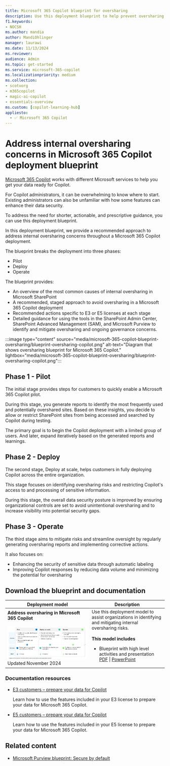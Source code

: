 ```yaml
---
title: Microsoft 365 Copilot blueprint for oversharing
description: Use this deployment blueprint to help prevent oversharing when using Microsoft 365 Copilot.
f1.keywords:
- NOCSH
ms.author: mandia
author: MandiOhlinger
manager: laurawi
ms.date: 11/13/2024
ms.reviewer: 
audience: Admin
ms.topic: get-started
ms.service: microsoft-365-copilot
ms.localizationpriority: medium
ms.collection: 
- scotvorg
- m365copilot
- magic-ai-copilot
- essentials-overview
ms.custom: [copilot-learning-hub]
appliesto:
  - ✅ Microsoft 365 Copilot
---
```


# Address internal oversharing concerns in Microsoft 365 Copilot deployment blueprint

[Microsoft 365 Copilot](microsoft-365-copilot-overview.md) works with different Microsoft services to help you get your data ready for Copilot.

For Copilot administrators, it can be overwhelming to know where to start. Existing administrators can also be unfamiliar with how some features can enhance their data security.

To address the need for shorter, actionable, and prescriptive guidance, you can use this deployment blueprint.

In this deployment blueprint, we provide a recommended approach to address internal oversharing concerns throughout a Microsoft 365 Copilot deployment.

The blueprint breaks the deployment into three phases:

- Pilot
- Deploy
- Operate

The blueprint provides:  

- An overview of the most common causes of internal oversharing in Microsoft SharePoint
- A recommended, staged approach to avoid oversharing in a Microsoft 365 Copilot deployment
- Recommended actions specific to E3 or E5 licenses at each stage
- Detailed guidance for using the tools in the SharePoint Admin Center, SharePoint Advanced Management (SAM), and Microsoft Purview to identify and mitigate oversharing and ongoing governance concerns.

:::image type="content" source="media/microsoft-365-copilot-blueprint-oversharing/blueprint-oversharing-copilot.png" alt-text="Diagram that shows oversharing blueprint for Microsoft 365 Copilot." lightbox="media/microsoft-365-copilot-blueprint-oversharing/blueprint-oversharing-copilot.png":::

## Phase 1 - Pilot

The initial stage provides steps for customers to quickly enable a Microsoft 365 Copilot pilot.

During this stage, you generate reports to identify the most frequently used and potentially overshared sites. Based on these insights, you decide to allow or restrict SharePoint sites from being accessed and searched by Copilot during testing.

The primary goal is to begin the Copilot deployment with a limited group of users. And later, expand iteratively based on the generated reports and learnings.

## Phase 2 - Deploy

The second stage, Deploy at scale, helps customers in fully deploying Copilot across the entire organization.

This stage focuses on identifying oversharing risks and restricting Copilot's access to and processing of sensitive information.

During this stage, the overall data security posture is improved by ensuring organizational controls are set to avoid unintentional oversharing and to increase visibility into potential security gaps.

## Phase 3 - Operate

The third stage aims to mitigate risks and streamline oversight by regularly generating oversharing reports and implementing corrective actions.

It also focuses on:

- Enhancing the security of sensitive data through automatic labeling
- Improving Copilot responses by reducing data volume and minimizing the potential for oversharing

## Download the blueprint and documentation

| Deployment model | Description |
|---|---|
|**Address oversharing in Microsoft 365 Copilot**<br/><br/> [![Address internal oversharing concerns in Microsoft 365 Copilot](media/microsoft-365-copilot-blueprint-oversharing/blueprint-oversharing-copilot-thumbprint.png)](https://aka.ms/Copilot/OversharingBlueprintPDF) <br/> Updated November 2024 | Use this deployment model to assist organizations in identifying and mitigating internal oversharing risks. <br/><br/>**This model includes**<br/><ul><li>Blueprint with high level activities and presentation [PDF](https://aka.ms/Copilot/OversharingBlueprintPDF) \| [PowerPoint](https://aka.ms/Copilot/OversharingBlueprintPPT)</li></ul> |

### Documentation resources

- [E3 customers – prepare your data for Copilot](microsoft-365-copilot-e3-guide.md)

  Learn how to use the features included in your E3 license to prepare your data for Microsoft 365 Copilot.

- [E5 customers – prepare your data for Copilot](microsoft-365-copilot-e5-guide.md)

  Learn how to use the features included in your E5 license to prepare your data for Microsoft 365 Copilot.

## Related content

- [Microsoft Purview blueprint: Secure by default](/purview/deploymentmodels/depmod-securebydefault-intro)
